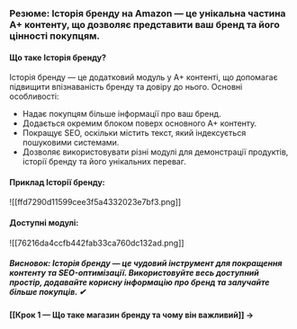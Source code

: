 ### **Резюме**: Історія бренду на Amazon — це унікальна частина A+ контенту, що дозволяє представити ваш бренд та його цінності покупцям.

#### **Що таке Історія бренду?**
Історія бренду — це додатковий модуль у A+ контенті, що допомагає підвищити впізнаваність бренду та довіру до нього. Основні особливості:

- Надає покупцям більше інформації про ваш бренд.
- Додається окремим блоком поверх основного A+ контенту.
- Покращує SEO, оскільки містить текст, який індексується пошуковими системами.
- Дозволяє використовувати різні модулі для демонстрації продуктів, історії бренду та його унікальних переваг.

#### **Приклад Історії бренду:**

![[ffd7290d11599cee3f5a4332023e7bf3.png]]

#### **Доступні модулі:**

![[76216da4ccfb442fab33ca760dc132ad.png]]
##### **Висновок:** Історія бренду — це чудовий інструмент для покращення контенту та SEO-оптимізації. Використовуйте весь доступний простір, додавайте корисну інформацію про бренд та залучайте більше покупців. ✔

**[[Крок 1 — Що таке магазин бренду та чому він важливий]] →**
